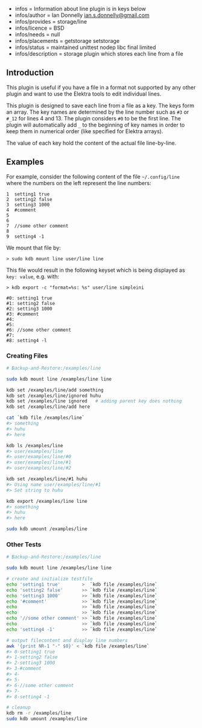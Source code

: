 - infos = Information about line plugin is in keys below
- infos/author = Ian Donnelly <ian.s.donnelly@gmail.com>
- infos/provides = storage/line
- infos/licence = BSD
- infos/needs = null
- infos/placements = getstorage setstorage
- infos/status = maintained unittest nodep libc final limited
- infos/description = storage plugin which stores each line from a file

## Introduction

This plugin is useful if you have a file in a format not supported
by any other plugin and want to use the Elektra tools to edit
individual lines.

This plugin is designed to save each line from a file as a key.
The keys form an array. The key names are determined by the
line number such as `#3` or `#_12` for lines 4 and 13.
The plugin considers `#0` to be the first line.
The plugin will automatically add `_` to the beginning
of key names in order to keep them in numerical order (like specified
for Elektra arrays).

The value of each key hold the content of the actual file line-by-line.

## Examples

For example, consider the following content of the file `~/.config/line` where the
numbers on the left represent the line numbers:

    1  setting1 true
    2  setting2 false
    3  setting3 1000
    4  #comment
    5
    6
    7  //some other comment
    8
    9  setting4 -1

We mount that file by:

    > sudo kdb mount line user/line line

This file would result in the following keyset which is being displayed as
`key: value`, e.g. with:

    > kdb export -c "format=%s: %s" user/line simpleini

    #0: setting1 true
    #1: setting2 false
    #2: setting3 1000
    #3: #comment
    #4:
    #5:
    #6: //some other comment
    #7:
    #8: setting4 -l

### Creating Files


```sh
# Backup-and-Restore:/examples/line

sudo kdb mount line /examples/line line

kdb set /examples/line/add something
kdb set /examples/line/ignored huhu
kdb set /examples/line ignored   # adding parent key does nothing
kdb set /examples/line/add here

cat `kdb file /examples/line`
#> something
#> huhu
#> here

kdb ls /examples/line
#> user/examples/line
#> user/examples/line/#0
#> user/examples/line/#1
#> user/examples/line/#2

kdb set /examples/line/#1 huhu
#> Using name user/examples/line/#1
#> Set string to huhu

kdb export /examples/line line
#> something
#> huhu
#> here

sudo kdb umount /examples/line
```


### Other Tests

```sh
# Backup-and-Restore:/examples/line

sudo kdb mount line /examples/line line

# create and initialize testfile
echo 'setting1 true'        >  `kdb file /examples/line`
echo 'setting2 false'       >> `kdb file /examples/line`
echo 'setting3 1000'        >> `kdb file /examples/line`
echo '#comment'             >> `kdb file /examples/line`
echo                        >> `kdb file /examples/line`
echo                        >> `kdb file /examples/line`
echo '//some other comment' >> `kdb file /examples/line`
echo                        >> `kdb file /examples/line`
echo 'setting4 -1'          >> `kdb file /examples/line`

# output filecontent and display line numbers
awk '{print NR-1 "-" $0}' < `kdb file /examples/line`
#> 0-setting1 true
#> 1-setting2 false
#> 2-setting3 1000
#> 3-#comment
#> 4-
#> 5-
#> 6-//some other comment
#> 7-
#> 8-setting4 -1

# cleanup
kdb rm -r /examples/line
sudo kdb umount /examples/line
```
